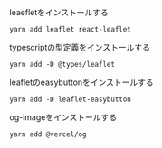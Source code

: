 leaefletをインストールする
```shell
yarn add leaflet react-leaflet
```

typescriptの型定義をインストールする
```shell
yarn add -D @types/leaflet
```

leafletのeasybuttonをインストールする
```shell
yarn add -D leaflet-easybutton
```

og-imageをインストールする
```shell
yarn add @vercel/og
```
